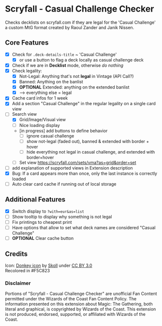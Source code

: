 # Scryfall - Casual Challenge Checker

Checks decklists on scryfall.com if they are legal for the 'Casual Challenge' a custom MtG format created by Raoul Zander and Janik Nissen.

## Core Features

- [x] Check for `.deck-details-title` ~ 'Casual Challenge'
  - [x] or use a button to flag a deck locally as casual challenge deck
- [x] Check if we are in **Decklist** mode, otherwise _do nothing_
- [x] Check legality:
  - [x] Not-Legal: Anything that's not **legal** in Vintage (API Call?)
  - [x] Banned: Anything on the banlist
  - [x] **OPTIONAL** Extended: anything on the extended banlist
  - [x] --> everything else = legal
- [x] Cache card infos for 1 week
- [x] Add a section "Casual Challenge" in the regular legality on a single card view
- [ ] Search view
  - [x] Grid/Image/Visual view
  - [ ] Nice loading display
  - [in progress] add buttons to define behavior
    - [ ] ignore casual challenge
    - [ ] show not-legal (faded out), banned & extended with border + hover
    - [ ] hide everything not legal in casual challenge, and extended with border+hover
  - [ ] Set view https://scryfall.com/sets/vma?as=grid&order=set
- [ ] add explanation of supported views in Extension description
- [x] Bug: If a card appears more than once, only the last instance is correctly loaded
- [ ] Auto clear card cache if running out of local storage

## Additional Features

- [x] Switch display to `?with=eur&as=list`
- [ ] Show tooltip to display why something is not legal
- [ ] Fix printings to cheapest print
- [ ] Have options that allow to set what deck names are considered "Casual Challenge"
- [ ] **OPTIONAL** Clear cache button

## Credits

Icon: [Donkey icon](https://game-icons.net/1x1/skoll/donkey.html) by [Skoll](https://game-icons.net/) under [CC BY 3.0](http://creativecommons.org/licenses/by/3.0/)  
Recolored in #F5C823

### Disclaimer

Portions of "Scryfall - Casual Challenge Checker" are unofficial Fan Content permitted under the Wizards of the Coast Fan Content Policy. The information 
presented on this extension about Magic: The Gathering, both literal and graphical, is copyrighted by Wizards of the Coast.
This extension is not produced, endorsed, supported, or affiliated with Wizards of the Coast.
